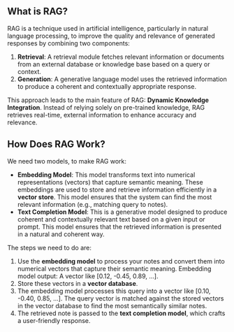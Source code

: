 ## What is RAG?
RAG is a technique used in artificial intelligence, particularly in natural language processing, to improve the quality and relevance of generated responses by combining two components:
1. **Retrieval**: A retrieval module fetches relevant information or documents from an external database or knowledge base based on a query or context.
2. **Generation**: A generative language model uses the retrieved information to produce a coherent and contextually appropriate response.

This approach leads to the main feature of RAG: **Dynamic Knowledge Integration**. Instead of relying solely on pre-trained knowledge, RAG retrieves real-time, external information to enhance accuracy and relevance.
## How Does RAG Work?
We need two models, to make RAG work: 
- **Embedding Model**: This model transforms text into numerical representations (vectors) that capture semantic meaning. These embeddings are used to store and retrieve information efficiently in a **vector store**. This model ensures that the system can find the most relevant information (e.g., matching query to notes).
- **Text Completion Model**: This is a generative model designed to produce coherent and contextually relevant text based on a given input or prompt. This model ensures that the retrieved information is presented in a natural and coherent way.

The steps we need to do are: 
1. Use the **embedding model** to process your notes and convert them into numerical vectors that capture their semantic meaning. Embedding model output: A vector like [0.12, -0.45, 0.89, ...].
2. Store these vectors in a **vector database**.
3. The embedding model processes this query into a vector like [0.10, -0.40, 0.85, ...]. The query vector is matched against the stored vectors in the vector database to find the most semantically similar notes.
4. The retrieved note is passed to the **text completion model**, which crafts a user-friendly response.